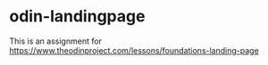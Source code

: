 # odin-landingpage
This is an assignment for https://www.theodinproject.com/lessons/foundations-landing-page

